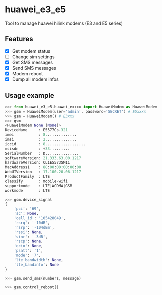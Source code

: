 # huawei_e3_e5
Tool to manage huawei hilink modems (E3 and E5 series)


## Features

- [x] Get modem status
- [ ] Change sim settings
- [x] Get SMS messages
- [x] Send SMS messages
- [x] Modem reboot
- [x] Dump all modem infos

## Usage example

```python
>>> from huawei_e3_e5.huawei_exxxx import HuaweiModem as HuaweiModem
>>> gsm = HuaweiModem(user='admin', password='SECRET') # E5xxxx
>>> gsm = HuaweiModem() # E3xxx
>>> gsm
<HuaweiModem None (None)>
DeviceName     : E5577Cs-321
imei           : 8..............
imsi           : 2..............
iccid          : 8..................
msisdn         : +33.........
SerialNumber   : D...............
softwareVersion: 21.333.63.00.1217
hardwareVersion: CL1E5573SM11
MacAddress1    : 88:00:00:00:00:00
WebUIVersion   : 17.100.20.06.1217
ProductFamily  : LTE
classify       : mobile-wifi
supportmode    : LTE|WCDMA|GSM
workmode       : LTE

>>> gsm.device_signal
{
    'pci': '69',
    'sc': None,
    'cell_id': '105428049',
    'rsrq': '-10dB',
    'rsrp': '-104dBm',
    'rssi': None,
    'sinr': '-3dB',
    'rscp': None,
    'ecio': None,
    'psatt': '1',
    'mode': '7',
    'lte_bandwidth': None,
    'lte_bandinfo': None
}

>>> gsm.send_sms(numbers, message)

>>> gsm.control_reboot()
```
